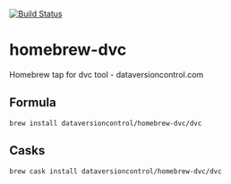 [![Build Status](https://travis-ci.org/dataversioncontrol/homebrew-dvc.svg?branch=master)](https://travis-ci.org/dataversioncontrol/homebrew-dvc)
# homebrew-dvc
Homebrew tap for dvc tool - dataversioncontrol.com
## Formula
```
brew install dataversioncontrol/homebrew-dvc/dvc
```
## Casks
```
brew cask install dataversioncontrol/homebrew-dvc/dvc
```
